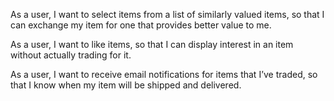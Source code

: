 
As a user, I want to select items from a list of similarly valued items, so that I can exchange my item for one that provides better value to me.

As a user, I want to like items, so that I can display interest in an item without actually trading for it.

As a user, I want to receive email notifications for items that I’ve traded, so that I know when my item will be shipped and delivered.

